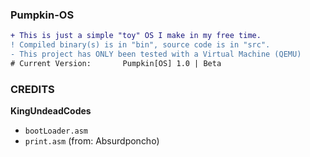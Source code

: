 ### Pumpkin-OS ###
```diff
+ This is just a simple "toy" OS I make in my free time.
! Compiled binary(s) is in "bin", source code is in "src".
- This project has ONLY been tested with a Virtual Machine (QEMU)
# Current Version: ⠀⠀⠀⠀⠀Pumpkin[OS] 1.0 | Beta
```
### CREDITS ###
**KingUndeadCodes**
- `bootLoader.asm`
- `print.asm` (from: Absurdponcho)
